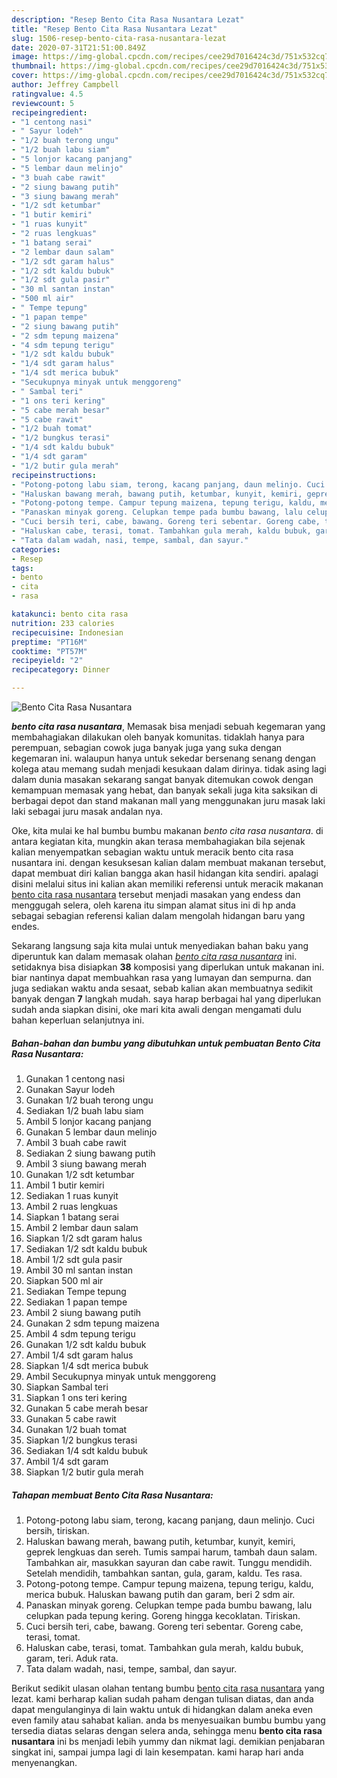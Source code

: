 ```yaml
---
description: "Resep Bento Cita Rasa Nusantara Lezat"
title: "Resep Bento Cita Rasa Nusantara Lezat"
slug: 1506-resep-bento-cita-rasa-nusantara-lezat
date: 2020-07-31T21:51:00.849Z
image: https://img-global.cpcdn.com/recipes/cee29d7016424c3d/751x532cq70/bento-cita-rasa-nusantara-foto-resep-utama.jpg
thumbnail: https://img-global.cpcdn.com/recipes/cee29d7016424c3d/751x532cq70/bento-cita-rasa-nusantara-foto-resep-utama.jpg
cover: https://img-global.cpcdn.com/recipes/cee29d7016424c3d/751x532cq70/bento-cita-rasa-nusantara-foto-resep-utama.jpg
author: Jeffrey Campbell
ratingvalue: 4.5
reviewcount: 5
recipeingredient:
- "1 centong nasi"
- " Sayur lodeh"
- "1/2 buah terong ungu"
- "1/2 buah labu siam"
- "5 lonjor kacang panjang"
- "5 lembar daun melinjo"
- "3 buah cabe rawit"
- "2 siung bawang putih"
- "3 siung bawang merah"
- "1/2 sdt ketumbar"
- "1 butir kemiri"
- "1 ruas kunyit"
- "2 ruas lengkuas"
- "1 batang serai"
- "2 lembar daun salam"
- "1/2 sdt garam halus"
- "1/2 sdt kaldu bubuk"
- "1/2 sdt gula pasir"
- "30 ml santan instan"
- "500 ml air"
- " Tempe tepung"
- "1 papan tempe"
- "2 siung bawang putih"
- "2 sdm tepung maizena"
- "4 sdm tepung terigu"
- "1/2 sdt kaldu bubuk"
- "1/4 sdt garam halus"
- "1/4 sdt merica bubuk"
- "Secukupnya minyak untuk menggoreng"
- " Sambal teri"
- "1 ons teri kering"
- "5 cabe merah besar"
- "5 cabe rawit"
- "1/2 buah tomat"
- "1/2 bungkus terasi"
- "1/4 sdt kaldu bubuk"
- "1/4 sdt garam"
- "1/2 butir gula merah"
recipeinstructions:
- "Potong-potong labu siam, terong, kacang panjang, daun melinjo. Cuci bersih, tiriskan."
- "Haluskan bawang merah, bawang putih, ketumbar, kunyit, kemiri, geprek lengkuas dan sereh. Tumis sampai harum, tambah daun salam. Tambahkan air, masukkan sayuran dan cabe rawit. Tunggu mendidih. Setelah mendidih, tambahkan santan, gula, garam, kaldu. Tes rasa."
- "Potong-potong tempe. Campur tepung maizena, tepung terigu, kaldu, merica bubuk. Haluskan bawang putih dan garam, beri 2 sdm air."
- "Panaskan minyak goreng. Celupkan tempe pada bumbu bawang, lalu celupkan pada tepung kering. Goreng hingga kecoklatan. Tiriskan."
- "Cuci bersih teri, cabe, bawang. Goreng teri sebentar. Goreng cabe, terasi, tomat."
- "Haluskan cabe, terasi, tomat. Tambahkan gula merah, kaldu bubuk, garam, teri. Aduk rata."
- "Tata dalam wadah, nasi, tempe, sambal, dan sayur."
categories:
- Resep
tags:
- bento
- cita
- rasa

katakunci: bento cita rasa 
nutrition: 233 calories
recipecuisine: Indonesian
preptime: "PT16M"
cooktime: "PT57M"
recipeyield: "2"
recipecategory: Dinner

---
```



![Bento Cita Rasa Nusantara](https://img-global.cpcdn.com/recipes/cee29d7016424c3d/751x532cq70/bento-cita-rasa-nusantara-foto-resep-utama.jpg)

<b><i>bento cita rasa nusantara</i></b>, Memasak bisa menjadi sebuah kegemaran yang membahagiakan dilakukan oleh banyak komunitas. tidaklah hanya para perempuan, sebagian cowok juga banyak juga yang suka dengan kegemaran ini. walaupun hanya untuk sekedar bersenang senang dengan kolega atau memang sudah menjadi kesukaan dalam dirinya. tidak asing lagi dalam dunia masakan sekarang sangat banyak ditemukan cowok dengan kemampuan memasak yang hebat, dan banyak sekali juga kita saksikan di berbagai depot dan stand makanan mall yang menggunakan juru masak laki laki sebagai juru masak andalan nya.

Oke, kita mulai ke hal bumbu bumbu makanan <i>bento cita rasa nusantara</i>. di antara kegiatan kita, mungkin akan terasa membahagiakan bila sejenak kalian menyempatkan sebagian waktu untuk meracik bento cita rasa nusantara ini. dengan kesuksesan kalian dalam membuat makanan tersebut, dapat membuat diri kalian bangga akan hasil hidangan kita sendiri. apalagi disini melalui situs ini kalian akan memiliki referensi untuk meracik makanan <u>bento cita rasa nusantara</u> tersebut menjadi masakan yang endess dan menggugah selera, oleh karena itu simpan alamat situs ini di hp anda sebagai sebagian referensi kalian dalam mengolah hidangan baru yang endes.




Sekarang langsung saja kita mulai untuk menyediakan bahan baku yang diperuntuk kan dalam memasak olahan <u><i>bento cita rasa nusantara</i></u> ini. setidaknya bisa disiapkan <b>38</b> komposisi yang diperlukan untuk makanan ini. biar nantinya dapat membuahkan rasa yang lumayan dan sempurna. dan juga sediakan waktu anda sesaat, sebab kalian akan membuatnya sedikit banyak dengan <b>7</b> langkah mudah. saya harap berbagai hal yang diperlukan sudah anda siapkan disini, oke mari kita awali dengan mengamati dulu bahan keperluan selanjutnya ini.

<!--inarticleads1-->

##### Bahan-bahan dan bumbu yang dibutuhkan untuk pembuatan Bento Cita Rasa Nusantara:

1. Gunakan 1 centong nasi
1. Gunakan  Sayur lodeh
1. Gunakan 1/2 buah terong ungu
1. Sediakan 1/2 buah labu siam
1. Ambil 5 lonjor kacang panjang
1. Gunakan 5 lembar daun melinjo
1. Ambil 3 buah cabe rawit
1. Sediakan 2 siung bawang putih
1. Ambil 3 siung bawang merah
1. Gunakan 1/2 sdt ketumbar
1. Ambil 1 butir kemiri
1. Sediakan 1 ruas kunyit
1. Ambil 2 ruas lengkuas
1. Siapkan 1 batang serai
1. Ambil 2 lembar daun salam
1. Siapkan 1/2 sdt garam halus
1. Sediakan 1/2 sdt kaldu bubuk
1. Ambil 1/2 sdt gula pasir
1. Ambil 30 ml santan instan
1. Siapkan 500 ml air
1. Sediakan  Tempe tepung
1. Sediakan 1 papan tempe
1. Ambil 2 siung bawang putih
1. Gunakan 2 sdm tepung maizena
1. Ambil 4 sdm tepung terigu
1. Gunakan 1/2 sdt kaldu bubuk
1. Ambil 1/4 sdt garam halus
1. Siapkan 1/4 sdt merica bubuk
1. Ambil Secukupnya minyak untuk menggoreng
1. Siapkan  Sambal teri
1. Siapkan 1 ons teri kering
1. Gunakan 5 cabe merah besar
1. Gunakan 5 cabe rawit
1. Gunakan 1/2 buah tomat
1. Siapkan 1/2 bungkus terasi
1. Sediakan 1/4 sdt kaldu bubuk
1. Ambil 1/4 sdt garam
1. Siapkan 1/2 butir gula merah




<!--inarticleads2-->

##### Tahapan membuat Bento Cita Rasa Nusantara:

1. Potong-potong labu siam, terong, kacang panjang, daun melinjo. Cuci bersih, tiriskan.
1. Haluskan bawang merah, bawang putih, ketumbar, kunyit, kemiri, geprek lengkuas dan sereh. Tumis sampai harum, tambah daun salam. Tambahkan air, masukkan sayuran dan cabe rawit. Tunggu mendidih. Setelah mendidih, tambahkan santan, gula, garam, kaldu. Tes rasa.
1. Potong-potong tempe. Campur tepung maizena, tepung terigu, kaldu, merica bubuk. Haluskan bawang putih dan garam, beri 2 sdm air.
1. Panaskan minyak goreng. Celupkan tempe pada bumbu bawang, lalu celupkan pada tepung kering. Goreng hingga kecoklatan. Tiriskan.
1. Cuci bersih teri, cabe, bawang. Goreng teri sebentar. Goreng cabe, terasi, tomat.
1. Haluskan cabe, terasi, tomat. Tambahkan gula merah, kaldu bubuk, garam, teri. Aduk rata.
1. Tata dalam wadah, nasi, tempe, sambal, dan sayur.




Berikut sedikit ulasan olahan tentang bumbu <u>bento cita rasa nusantara</u> yang lezat. kami berharap kalian sudah paham dengan tulisan diatas, dan anda dapat mengulanginya di lain waktu untuk di hidangkan dalam aneka even even family atau sahabat kalian. anda bs menyesuaikan bumbu bumbu yang tersedia diatas selaras dengan selera anda, sehingga menu <b>bento cita rasa nusantara</b> ini bs menjadi lebih yummy dan nikmat lagi. demikian penjabaran singkat ini, sampai jumpa lagi di lain kesempatan. kami harap hari anda menyenangkan.
